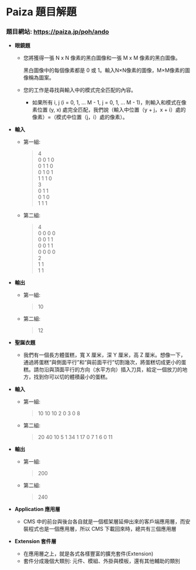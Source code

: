 # Paiza 題目解題
### 題目網站: <https://paiza.jp/poh/ando>



*  **眼鏡題**

	* 您將獲得一張 N x N 像素的黑白圖像和一張 M x M 像素的黑白圖像。

 		 黑白圖像中的每個像素都是 0 或 1。輸入N×N像素的圖像，M×M像素的圖像稱為圖案。
	* 您的工作是尋找與輸入中的模式完全匹配的內容。
		 * 如果所有 i, j (i = 0, 1, ... M - 1, j = 0, 1, ... M - 1)，則輸入和模式在像素位置 (y, x) 處完全匹配，我們說（輸入中位置（y + j，x + i）處的像素）=（模式中位置（j，i）處的像素）。

*  **輸入**

	* 第一組:
		>4  
		0 0 1 0  
		0 1 1 0  
		0 1 0 1  
		1 1 1 0  
		3  
		0 1 1  
		0 1 0  
		1 1 1
	* 第二組:
		>4  
		0 0 0 0  
		0 0 1 1  
		0 0 1 1  
		0 0 0 0  
		2  
		1 1  
		1 1

*  **輸出**

	* 第一組:
		>10
	* 第二組:
		>12

*  **聖誕衣題**

	* 我們有一個長方體蛋糕，寬 X 厘米，深 Y 厘米，高 Z 厘米。想像一下，通過將蛋糕“與側面平行”和“與前面平行”切割幾次，將蛋糕切成更小的蛋糕。請勿沿與頂面平行的方向（水平方向）插入刀具，給定一個放刀的地方，找到你可以切的體積最小的蛋糕。

*  **輸入**
	
	* 第一組: 
		>  10 10 10 2 
		>  0 3
		>  0 8

		
			
	* 第二組:
		>20 40 10 5
		1 34
		1 17
		0 7
		1 6
		0 11

*  **輸出**

	* 第一組:
		>200
	* 第二組:
		>240
* **Application 應用層**  
	 * CMS 中的前台與後台各自就是一個框架層延伸出來的客戶端應用層，而安裝程式也是一個應用層，所以 CMS 下載回來時，總共有三個應用層


* **Extension 套件層**  
	 * 在應用層之上，就是各式各樣豐富的擴充套件(Extension)
	 * 套件分成幾個大類別: 元件、模組、外掛與模板，還有其他輔助的類別
